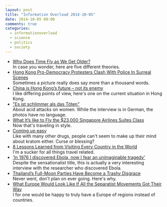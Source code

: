 ```yaml
---
layout: post
title: "Information Overload 2014-10-05"
date: 2014-10-05 00:00
comments: true
categories:
  - informationoverload
  - science
  - politics
  - society
---
```

* [Why Does Time Fly as We Get Older?](http://blogs.scientificamerican.com/mind-guest-blog/2013/12/18/why-does-time-fly-as-we-get-older/)<br>
In case you wonder, here are five different theories.
* [Hong Kong Pro-Democracy Protesters Clash With Police In Surreal Scenes](http://www.huffingtonpost.co.uk/2014/09/28/hong-kong-pro-democracy-protests_n_5896408.html)<br>
Sometimes a picture really does say more than a thousand words.
* [China is Hong Kong’s future – not its enemy](http://www.theguardian.com/commentisfree/2014/sep/30/china-hong-kong-future-protesters-cry-democracy)<br>
I like differing points of view, here's one on the current situation in Hong Kong.
* ["Es ist schlimmer als das Töten"](http://www.zeitjung.de/menschen/11321-es-ist-schlimmer-als-das-toeten-interview-mit-ann-christine-woehrl/)<br>
About acid attacks on women. While the interview is in German, the photos have no language.
* [What It’s like to Fly the $23,000 Singapore Airlines Suites Class](https://medium.com/travel-adventure/what-its-like-to-fly-the-23-000-singapore-airlines-suites-class-17d9f3fee0d)<br>
Now that's traveling in style.
* [Coming up easy](http://sea-globe.com/coming-up-easy-kratom-thailand-southeast-asia-globe/)<br>
Like with many other drugs, people can't seem to make up their mind about kratom either. Curse or blessing?
* [8 Lessons Learned from Visiting Every Country in the World](http://www.fluentin3months.com/8-lessons-learned-from-visiting-every-country-in-the-world)<br>
I'm a sucker for all things travel related.
* ['In 1976 I discovered Ebola, now I fear an unimaginable tragedy'](http://www.theguardian.com/world/2014/oct/04/ebola-zaire-peter-piot-outbreak)<br>
Despite the sensationalist title, this is actually a very interesting interview with the researcher who discovered Ebola.
* [Thailand’s Full-Moon Parties Have Become a Trashy Disgrace](http://world.time.com/2013/07/08/thailands-full-moon-parties-have-become-a-trashy-disgrace/)<br>
Never went, don't plan on ever going. Here's why.
* [What Europe Would Look Like If All the Separatist Movements Got Their Way](http://www.slate.com/blogs/business_insider/2014/09/18/map_what_europe_would_look_like_if_all_the_separatist_movements_got_their.html)<br>
I for one would be happy to truly have a Europe of regions instead of countries.
